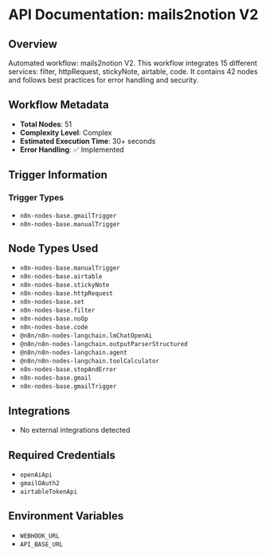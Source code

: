 # API Documentation: mails2notion V2

## Overview
Automated workflow: mails2notion V2. This workflow integrates 15 different services: filter, httpRequest, stickyNote, airtable, code. It contains 42 nodes and follows best practices for error handling and security.

## Workflow Metadata
- **Total Nodes**: 51
- **Complexity Level**: Complex
- **Estimated Execution Time**: 30+ seconds
- **Error Handling**: ✅ Implemented

## Trigger Information
### Trigger Types
- `n8n-nodes-base.gmailTrigger`
- `n8n-nodes-base.manualTrigger`

## Node Types Used
- `n8n-nodes-base.manualTrigger`
- `n8n-nodes-base.airtable`
- `n8n-nodes-base.stickyNote`
- `n8n-nodes-base.httpRequest`
- `n8n-nodes-base.set`
- `n8n-nodes-base.filter`
- `n8n-nodes-base.noOp`
- `n8n-nodes-base.code`
- `@n8n/n8n-nodes-langchain.lmChatOpenAi`
- `@n8n/n8n-nodes-langchain.outputParserStructured`
- `@n8n/n8n-nodes-langchain.agent`
- `@n8n/n8n-nodes-langchain.toolCalculator`
- `n8n-nodes-base.stopAndError`
- `n8n-nodes-base.gmail`
- `n8n-nodes-base.gmailTrigger`

## Integrations
- No external integrations detected

## Required Credentials
- `openAiApi`
- `gmailOAuth2`
- `airtableTokenApi`

## Environment Variables
- `WEBHOOK_URL`
- `API_BASE_URL`
